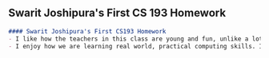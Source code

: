 ## Swarit Joshipura's First CS 193 Homework

```markdown
#### Swarit Joshipura's First CS193 Homework
- I like how the teachers in this class are young and fun, unlike a lot of other classes which put us to sleep :) 
- I enjoy how we are learning real world, practical computing skills. It's unique to Purdue and I find that really cool. 

```
